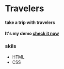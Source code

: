 # Travelers
#### take a trip with travelers
#### It's my demo [check it now](https://6798d750499a602f63e87263--cool-rabanadas-5b7a6e.netlify.app/)
### skils
- HTML
- CSS
